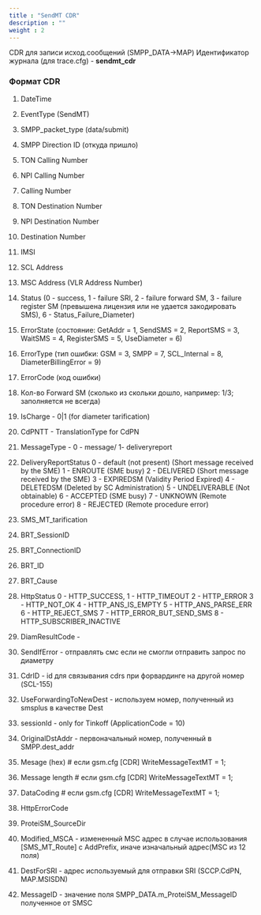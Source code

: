 ```yaml
---
title : "SendMT CDR"
description : ""
weight : 2
---
```


CDR для записи исход.сообщений (SMPP_DATA->MAP)
Идентификатор журнала (для trace.cfg) - **sendmt_cdr**

### Формат CDR

1. DateTime
2. EventType (SendMT)
3. SMPP_packet_type (data/submit)
4. SMPP Direction ID (откуда пришло)
5. TON Calling Number
6. NPI Calling Number
7. Calling Number
8. TON Destination Number
9. NPI Destination Number
10. Destination Number
11. IMSI
12. SCL Address
13. MSC Address (VLR Address Number)
14. Status (0 - success, 1 - failure SRI, 2 - failure forward SM, 3 - failure register SM (превышена лицензия или не удается закодировать SMS), 6 - Status_Failure_Diameter)
15. ErrorState (состояние: GetAddr = 1, SendSMS = 2, ReportSMS = 3, WaitSMS = 4, RegisterSMS = 5, UseDiameter = 6)
16. ErrorType (тип ошибки: GSM = 3, SMPP = 7, SCL_Internal = 8, DiameterBillingError = 9)
17. ErrorCode (код ошибки)
18. Кол-во Forward SM (сколько из скольки дошло, например: 1/3; заполняется не всегда)
19. IsCharge - 0|1 (for diameter tarification)
20. CdPNTT - TranslationType for CdPN
21. MessageType - 0 - message/ 1- deliveryreport
22. DeliveryReportStatus
    0 -  default (not present) (Short message received by the SME)
    1 - ENROUTE (SME busy)
    2 - DELIVERED (Short message received by the SME)
    3 - EXPIREDSM (Validity Period Expired)
    4 - DELETEDSM (Deleted by SC Administration)
    5 - UNDELIVERABLE (Not obtainable)
    6 - ACCEPTED (SME busy)
    7 - UNKNOWN (Remote procedure error)
    8 - REJECTED (Remote procedure error) 

23. SMS_MT_tarification
24. BRT_SessionID
25. BRT_ConnectionID
26. BRT_ID
27. BRT_Cause
28. HttpStatus
    0 - HTTP_SUCCESS,
    1 - HTTP_TIMEOUT
    2 - HTTP_ERROR
    3 - HTTP_NOT_OK
    4 - HTTP_ANS_IS_EMPTY
    5 - HTTP_ANS_PARSE_ERR
    6 - HTTP_REJECT_SMS
    7 - HTTP_ERROR_BUT_SEND_SMS
    8 - HTTP_SUBSCRIBER_INACTIVE

29. DiamResultCode -
30. SendIfError - отправлять смс если не смогли отправить запрос по диаметру
31. CdrID - id для связывания cdrs при форвардинге на другой номер (SCL-155)
32. UseForwardingToNewDest - используем номер, полученный из smsplus в качестве Dest
33. sessionId - only for Tinkoff (ApplicationCode = 10)
34. OriginalDstAddr - первоначальный номер, полученный в SMPP.dest_addr
35. Mesage (hex) # если gsm.cfg [CDR] WriteMessageTextMT = 1;
36. Message length # если gsm.cfg [CDR] WriteMessageTextMT = 1;
37. DataCoding # если gsm.cfg [CDR] WriteMessageTextMT = 1;
38. HttpErrorCode
39. ProteiSM_SourceDir
40. Modified_MSCA - измененный MSC адрес в случае использования [SMS_MT_Route] с AddPrefix, иначе изначальный адрес(MSC из 12 поля)
41. DestForSRI - адрес используемый для отправки SRI (SCCP.CdPN, MAP.MSISDN)
42. MessageID - значение поля SMPP_DATA.m_ProteiSM_MessageID полученное от SMSC
